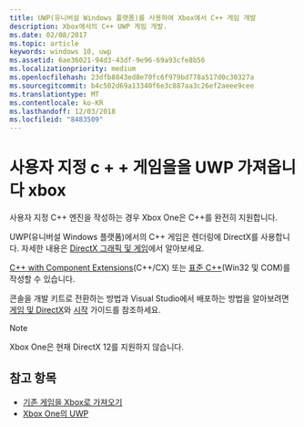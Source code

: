 ```yaml
---
title: UWP(유니버설 Windows 플랫폼)를 사용하여 Xbox에서 C++ 게임 개발
description: Xbox에서의 C++ UWP 게임 개발.
ms.date: 02/08/2017
ms.topic: article
keywords: windows 10, uwp
ms.assetid: 6ae36021-94d3-43df-9e96-69a93cfe8b56
ms.localizationpriority: medium
ms.openlocfilehash: 23dfb8843ed8e70fc6f979bd778a517d0c30327a
ms.sourcegitcommit: b4c502d69a13340f6e3c887aa3c26ef2aeee9cee
ms.translationtype: MT
ms.contentlocale: ko-KR
ms.lasthandoff: 12/03/2018
ms.locfileid: "8483509"
---
```

# <a name="bring-custom-c-games-to-uwp-on-xbox"></a>사용자 지정 c + + 게임을을 UWP 가져옵니다 xbox

사용자 지정 C++ 엔진을 작성하는 경우 Xbox One은 C++를 완전히 지원합니다. 

UWP(유니버설 Windows 플랫폼)에서의 C++ 게임은 렌더링에 DirectX를 사용합니다. 자세한 내용은 [DirectX 그래픽 및 게임](https://msdn.microsoft.com/library/windows/desktop/ee663274(v=vs.85).aspx)에서 알아보세요.

[C++ with Component Extensions](https://msdn.microsoft.com/library/windows/apps/hh699871.aspx)(C++/CX) 또는 [표준 C++](https://msdn.microsoft.com/library/windows/apps/mt592904.aspx)(Win32 및 COM)를 작성할 수 있습니다.

콘솔을 개발 키트로 전환하는 방법과 Visual Studio에서 배포하는 방법을 알아보려면 [게임 및 DirectX](../gaming/index.md)와 [시작](getting-started.md) 가이드를 참조하세요.

> [!NOTE]
> Xbox One은 현재 DirectX 12를 지원하지 않습니다.


## <a name="see-also"></a>참고 항목
- [기존 게임을 Xbox로 가져오기](development-lanes-landing.md)
- [Xbox One의 UWP](index.md)

